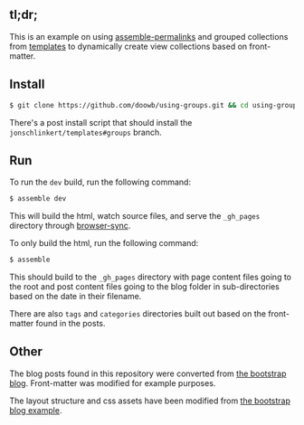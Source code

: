 ## tl;dr;

This is an example on using [assemble-permalinks](https://github.com/assemble/assemble-permalinks) and grouped collections from [templates](https://github.com/jonschlinkert/templates) to dynamically create view collections based on front-matter.

## Install

```sh
$ git clone https://github.com/doowb/using-groups.git && cd using-groups && npm i
```

There's a post install script that should install the `jonschlinkert/templates#groups` branch.

## Run

To run the `dev` build, run the following command:

```sh
$ assemble dev
```

This will build the html, watch source files, and serve the `_gh_pages` directory through [browser-sync](http://www.browsersync.io/).

To only build the html, run the following command:

```sh
$ assemble
```

This should build to the `_gh_pages` directory with page content files going to the root and post content files going to the blog folder in sub-directories based on the date in their filename.

There are also `tags` and `categories` directories built out based on the front-matter found in the posts.

## Other

The blog posts found in this repository were converted from [the bootstrap blog](https://github.com/twbs/bootstrap-blog/tree/gh-pages/_posts). Front-matter was modified for example purposes.

The layout structure and css assets have been modified from [the bootstrap blog example](https://github.com/twbs/bootstrap/tree/master/docs/examples/blog).